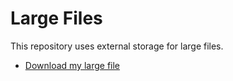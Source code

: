 # Large Files

This repository uses external storage for large files.
- [Download my large file](https://drive.google.com/file/d/1J4oXK7Q9tha2W_q1_2Ikxd6wSuY-wvtd/view?usp=sharing)
